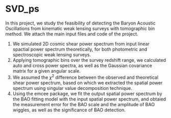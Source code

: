 # SVD_ps
In this project, we study the feasibility of detecting the Baryon Acoustic Oscillations from kinematic weak lensing surveys with tomographic
bin method. We attach the main input files and code of the project.
1. We simulated 2D cosmic shear power spectrum from input linear spactial power spectrum theoretically, for both photometric and 
   spectroscopic weak lensing surveys.
2. Applying tomographic bins over the survey redshift range, we calculated auto and cross power spectra, as well as the Gaussian covariance 
   matrix for a given angular scale. 
3. We assumed the $\chi^2$ difference between the observed and theoretical shear power spectrum, based on which we extracted the spatial power
   spectrum using singular value decomposition technique.
4. Using the emcee package, we fit the output spatial power spectrum by the BAO fitting model with the input spatial power spectrum, and 
   obtaied the measurement error for the BAO scale and the amplitude of BAO wiggles, as well as the significance of BAO detection.

